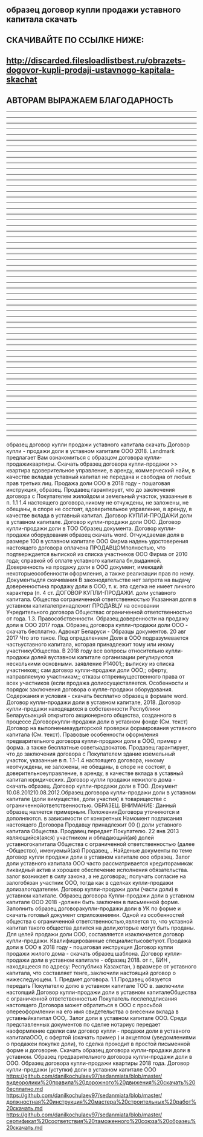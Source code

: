 образец договор купли продажи уставного капитала скачать
--------------------------------------------------
СКАЧИВАЙТЕ ПО ССЫЛКЕ НИЖЕ:
--------------------------------------------------
http://discarded.filesloadlistbest.ru/obrazets-dogovor-kupli-prodaji-ustavnogo-kapitala-skachat
--------------------------------------------------
АВТОРАМ ВЫРАЖАЕМ БЛАГОДАРНОСТЬ
--------------------------------------------------
--------------------------------------------------
--------------------------------------------------
--------------------------------------------------
--------------------------------------------------
--------------------------------------------------
--------------------------------------------------
--------------------------------------------------
--------------------------------------------------
--------------------------------------------------
--------------------------------------------------
--------------------------------------------------
--------------------------------------------------
--------------------------------------------------
--------------------------------------------------
--------------------------------------------------
--------------------------------------------------
--------------------------------------------------
--------------------------------------------------
--------------------------------------------------
--------------------------------------------------
--------------------------------------------------
--------------------------------------------------
--------------------------------------------------
--------------------------------------------------
--------------------------------------------------
--------------------------------------------------
--------------------------------------------------
--------------------------------------------------
--------------------------------------------------
--------------------------------------------------
--------------------------------------------------
--------------------------------------------------
--------------------------------------------------
--------------------------------------------------
--------------------------------------------------
--------------------------------------------------
--------------------------------------------------
--------------------------------------------------
--------------------------------------------------
--------------------------------------------------
--------------------------------------------------
--------------------------------------------------
--------------------------------------------------
--------------------------------------------------
--------------------------------------------------
--------------------------------------------------
--------------------------------------------------
--------------------------------------------------
--------------------------------------------------
--------------------------------------------------
--------------------------------------------------
--------------------------------------------------
--------------------------------------------------
--------------------------------------------------
--------------------------------------------------
--------------------------------------------------
--------------------------------------------------
--------------------------------------------------
образец договор купли продажи уставного капитала скачать Договор купли - продажи доли в уставном капитале ООО 2018. Landmark предлагает Вам ознакомиться с образцом договора купли-продажиквартиры.  Скачать образец договора купли-продажи >>  квартира вдоверительное управление, в аренду, коммерческий найм, в качестве вкладав уставный капитал не передана и свободна от любых прав третьих лиц. Продажа доли ООО в 2018 году - пошаговая инструкция, образец. Продавец гарантирует, что до заключения договора с Покупателем жилойдом и земельный участок, указанные в п. 1.1 1.4 настоящего договора,никому не отчуждены, не заложены, не обещаны, в споре не состоят, вдоверительное управление, в аренду, в качестве вклада в уставный капитал. Договор КУПЛИ-ПРОДАЖИ доли в уставном капитале. Договор купли-продажи доли ООО. Договор купли-продажи доли в ТОО  Образец документа. Договор купли-продажи оборудования образец скачать word. Отчуждаемая доля в размере 100 в уставном капитале ООО Фирма надень удостоверения настоящего договора оплачена ПРОДАВЦОМполностью, что подтверждается выпиской из списка участников ООО Фирма от   2010 года; справкой об оплате уставного капитала бн,выданной. Доверенность на продажу доли в ООО  документ, имеющий некоторыеособенности оформления, а также реализации прав по нему.  Документыдля скачивания  В законодательстве нет запрета на выдачу доверенностина продажу доли в ООО, т. к. эта сделка не имеет личного характера (п. 4 ст.
ДОГОВОР КУПЛИ-ПРОДАЖИ. доли уставного капитала. Общества сограниченной ответственностью  Указанная доля в уставном капиталепринадлежит ПРОДАВЦУ на основании Учредительного договора Обществас ограниченной ответственностью  от года. 1.3. Правособственности. Образец доверенности на продажу доли в ООО 2017 года. Образец договора купли-продажи доли ООО - скачать бесплатно. Адвокат Беларуси - Образцы документов. 20 авг 2017  Что это такое. Под определением Доля в ООО подразумевается частьуставного капитала, которая принадлежит тому или иному участникуОбщества.  В 2018 году все вопросы относительно купли-продажи долей вуставном капитале организации регулируются несколькими основными. заявление Р14001;; выписку из списка участников;; сам договор купли-продажи доли ООО;; оферту, направляемую участникам;; отказы отпреимущественного права от всех участников (если продажа долиосуществляется. Особенности и порядок заключения договора о купле-продажи оборудования. Содержания и условия - скачать бесплатно образец в формате word. Договор купли-продажи доли в уставном капитале, 2018. Договор купли-продажи находящихся в собственности Республики Беларусьакций открытого акционерного общества, созданного в процессе  Договоркупли-продажи доли в уставном фонде (См. текст)  Договор на выполнениеаудиторской проверки формирования уставного капитала (См. текст). Правовые особенности оформления предварительного договора купли-продажи доли в ООО, пример и форма. а также бесплатные советыадвокатов.
Продавец гарантирует, что до заключения договора с Покупателем здание иземельный участок, указанные в п. 1.1-1.4 настоящего договора, никому неотчуждены, не заложены, не обещаны, в споре не состоят, в доверительноеуправление, в аренду, в качестве вклада в уставный капитал юридических. Договор купли продажи нежилого дома - скачать образец. Договор купли-продажи доли в ТОО. Документ 10.08.201210.08.2012.Образец договора купли-продажи доли в уставном капитале (доли вимуществе, доли участия) в товариществе с ограниченнойответственностью. ОБРАЗЕЦ. ВНИМАНИЕ: Данный образец является примерным. ПоложенияДоговора уточняются и дополняются. в зависимости от конкретных  Намомент подписания настоящего Договора Продавцу принадлежит 00 () доли уставного капитала Общества. Продавец передает Покупателю. 22 янв 2013  являющийся(аяся) участником и обладающий(ая)  долей уставногокапитала Общества с ограниченной ответственностью  (далее -Общество), именуемый(ая) Продавец, . Найденые документы по теме договор купли продажи доли в уставном капитале ооо образец. Залог доли уставного капитала ООО часто рассматривается кредиторамикак ликвидный актив и хорошее обеспечение исполнения обязательства. залог возникает в силу закона, а не договора;; получать согласие на залогобязан участник ООО, тогда как в сделках купли-продажи долизалогодателем. Договор купли-продажи доли (части доли) в уставном капитале. Образец договора Купли-продажи доли в уставном капитале ООО 2018 -должен быть заключен в письменной форме. Заполнить образец договоракупли-продажи доли в УК по форме и скачать готовый документ сприложениями. Одной из особенностей общества с ограниченной ответственностью,является то, что уставной капитал такого общества делится на доли,которые могут быть проданы. Для целей продажи доли ООО, составляется изаключается договор купли-продажи. Квалифицированные специалистысоветуют. Продажа доли в ООО в 2018 году - пошаговая инструкция
Договор купли продажи жилого дома - скачать образец шаблона. Договор купли-продажи доли в уставном капитале - образец 2018. от  г., БИН , находящееся по адресу: Республика Казахстан, ) вразмере   от уставного капитала, что составляет  тенге,.заключили настоящий договор о нижеследующем. 1. Предмет договора. 1.1.Продавец обязуется передать Покупателю долю в уставном капитале ТОО  в. заключили настоящий Договор купли-продажи доли в уставном капиталеОбщества с ограниченной ответственностью   Покупатель послеподписания настоящего Договора может обратиться в ООО с просьбой опереоформлении на его имя свидетельства о внесении вклада в уставныйкапитал ООО,. Залог доли в уставном капитале ООО. Среди представленных документов по сделке нотариус передает наоформление сделки сам договор купли - продажи доли в уставного капиталаООО,  с офертой (скачать пример ) и акцептом (уведомлениями о продажеи покупке доли), то сделка проходит в простой письменной форме и договорне. Скачать образец договора купли-продажи доли в уставном. Образец предварительного договора купли-продажи доли в ООО. Образец договора купли-продажи квартиры 2018 года. Договор купли-продажи (уступки) доли в уставном капитале ООО
https://github.com/danilkochulaev97/sedanmiata/blob/master/видеоролики%20правила%20дорожного%20движения%20скачать%20бесплатно.md
https://github.com/danilkochulaev97/sedanmiata/blob/master/должностная%20инструкция%20мастера%20строительных%20работ%20скачать.md
https://github.com/danilkochulaev97/sedanmiata/blob/master/сертификат%20соответствия%20таможенного%20союза%20образец%20скачать.md